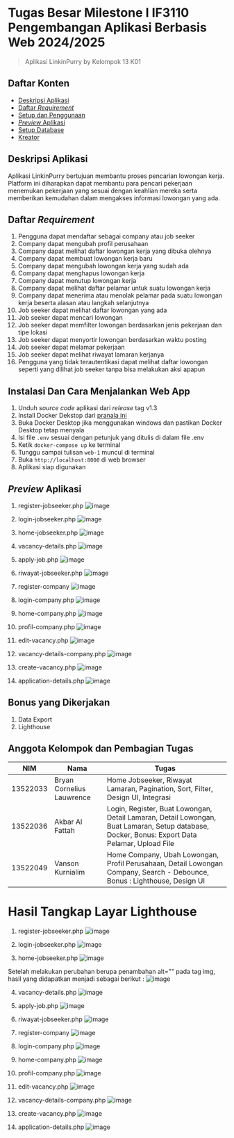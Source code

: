 # Tugas Besar Milestone I IF3110 Pengembangan Aplikasi Berbasis Web 2024/2025
> Aplikasi LinkinPurry by Kelompok 13 K01

## Daftar Konten
* [Deskripsi Aplikasi](#deskripsi-aplikasi)
* [Daftar _Requirement_](#daftar-requirement)
* [Setup dan Penggunaan](#instalasi-dan-cara-menjalankan-web-app)
* [_Preview_ Aplikasi](#preview-aplikasi)
* [Setup Database](#setup-database)
* [Kreator](#anggota-kelompok-dan-pembagian-tugas)

## Deskripsi Aplikasi
Aplikasi LinkinPurry bertujuan membantu proses pencarian lowongan kerja. Platform ini diharapkan dapat membantu para pencari pekerjaan menemukan pekerjaan yang sesuai dengan keahlian mereka serta memberikan kemudahan dalam mengakses informasi lowongan yang ada.

## Daftar _Requirement_
1. Pengguna dapat mendaftar sebagai company atau job seeker
2. Company dapat mengubah profil perusahaan
3. Company dapat melihat daftar lowongan kerja yang dibuka olehnya
4. Company dapat membuat lowongan kerja baru
5. Company dapat mengubah lowongan kerja yang sudah ada
6. Company dapat menghapus lowongan kerja
7. Company dapat menutup lowongan kerja
8. Company dapat melihat daftar pelamar untuk suatu lowongan kerja
9. Company dapat menerima atau menolak pelamar pada suatu lowongan kerja beserta alasan atau langkah selanjutnya
10. Job seeker dapat melihat daftar lowongan yang ada
11. Job seeker dapat mencari lowongan
12. Job seeker dapat memfilter lowongan berdasarkan jenis pekerjaan dan tipe lokasi
13. Job seeker dapat menyortir lowongan berdasarkan waktu posting
14. Job seeker dapat melamar pekerjaan
15. Job seeker dapat melihat riwayat lamaran kerjanya
16. Pengguna yang tidak terautentikasi dapat melihat daftar lowongan seperti yang dilihat job seeker tanpa bisa melakukan aksi apapun

## Instalasi Dan Cara Menjalankan Web App
1. Unduh _source code_ aplikasi dari _release_ tag v1.3
2. Install Docker Dekstop dari [pranala ini](https://www.docker.com/products/docker-desktop/)
3. Buka Docker Desktop jika menggunakan windows dan pastikan Docker Desktop tetap menyala
4. Isi file ```.env``` sesuai dengan petunjuk yang ditulis di dalam file .env
5. Ketik ```docker-compose up``` ke terminal
6. Tunggu sampai tulisan ```web-1``` muncul di terminal
7. Buka ```http://localhost:8000``` di web browser
8. Aplikasi siap digunakan

## _Preview_ Aplikasi
1. register-jobseeker.php
![image](https://github.com/user-attachments/assets/2e10bd75-4cc4-4929-a214-e8af9827f087)

2. login-jobseeker.php
![image](https://github.com/user-attachments/assets/93a82a66-aea9-4f84-a626-0a373e49c6cf)

3. home-jobseeker.php
![image](https://github.com/user-attachments/assets/df48216a-5cf5-4123-bc4d-bee7590a4adf)

4. vacancy-details.php
![image](https://github.com/user-attachments/assets/ae2719b1-287f-43f0-b3ce-945cf3ee8799)

5. apply-job.php
![image](https://github.com/user-attachments/assets/94d01af6-69f9-41f8-bd30-224acdc97f15)

6. riwayat-jobseeker.php
![image](https://github.com/user-attachments/assets/89738f94-a8fa-46a5-a19b-e1dfd95100ef)

7. register-company
![image](https://github.com/user-attachments/assets/0e019e39-78b2-4a8e-9070-a4a9b007ceef)

8. login-company.php
![image](https://github.com/user-attachments/assets/30e4cc43-9d69-49f0-86fe-dcf854a91412)

9. home-company.php
![image](https://github.com/user-attachments/assets/0b88990c-f348-4017-9135-21f01c6f3a69)

10. profil-company.php
![image](https://github.com/user-attachments/assets/7cab2525-9671-4162-8103-598dbd5280ae)

11. edit-vacancy.php
![image](https://github.com/user-attachments/assets/01b5ac3a-20cc-4af6-89bc-64a39f87ff0b)

12. vacancy-details-company.php
![image](https://github.com/user-attachments/assets/380f7e3c-8ecc-4629-9517-4c23d07c9424)

13. create-vacancy.php
![image](https://github.com/user-attachments/assets/ced97bf8-7a0b-4f82-a1bd-9d11768a209f)

14. application-details.php
![image](https://github.com/user-attachments/assets/2859bc00-b36f-4f8a-a5a2-723814c4693b)

## Bonus yang Dikerjakan
1. Data Export
2. Lighthouse

## Anggota Kelompok dan Pembagian Tugas
| NIM | Nama | Tugas |
|-----|------| ------ |
| 13522033 | Bryan Cornelius Lauwrence | Home Jobseeker, Riwayat Lamaran, Pagination, Sort, Filter, Design UI, Integrasi |
| 13522036 | Akbar Al Fattah | Login, Register, Buat Lowongan, Detail Lamaran, Detail Lowongan, Buat Lamaran, Setup database, Docker, Bonus: Export Data Pelamar, Upload File |
| 13522049 | Vanson Kurnialim | Home Company, Ubah Lowongan, Profil Perusahaan, Detail Lowongan Company, Search - Debounce, Bonus : Lighthouse, Design UI | 


# Hasil Tangkap Layar Lighthouse
1. register-jobseeker.php
![image](https://github.com/user-attachments/assets/28867b1e-69cf-4ceb-9c55-d02b58e3e1bd)

2. login-jobseeker.php
![image](https://github.com/user-attachments/assets/bddf2811-00e2-4c5e-9517-314daf5f626b)

3. home-jobseeker.php
![image](https://github.com/user-attachments/assets/5683d1f4-d55b-4560-93c9-0f4fb5d720db)

Setelah melakukan perubahan berupa penambahan alt="" pada tag img, hasil yang didapatkan menjadi sebagai berikut : 
![image](https://github.com/user-attachments/assets/4469ed94-0f8e-44eb-8958-e4a758aaa3fd)

4. vacancy-details.php
![image](https://github.com/user-attachments/assets/72276ecf-ddc6-48dc-b548-03f2bfa0d368)

5. apply-job.php
![image](https://github.com/user-attachments/assets/a3f00100-5dfd-4d50-9cd4-051624085239)

6. riwayat-jobseeker.php
![image](https://github.com/user-attachments/assets/a8d92821-ad11-4367-afea-aea15662d68d)

7. register-company
![image](https://github.com/user-attachments/assets/997c9e5f-adcd-4296-82b6-827f3bb09e2a)

8. login-company.php
![image](https://github.com/user-attachments/assets/82087af2-41b7-48a9-be02-7fac9b13d34e)

9. home-company.php
![image](https://github.com/user-attachments/assets/bdd04216-de27-4dc0-9bbc-767f84b3a16a)

10. profil-company.php
![image](https://github.com/user-attachments/assets/ff0635d7-a0ed-44a2-ac53-0e6acae492b3)

11. edit-vacancy.php
![image](https://github.com/user-attachments/assets/7b9563c6-556b-48f3-b484-b5f1a15a8773)

12. vacancy-details-company.php
![image](https://github.com/user-attachments/assets/e2442966-5ee2-42ba-a954-6caf98888a08)

13. create-vacancy.php
![image](https://github.com/user-attachments/assets/d15b775e-ab52-41e9-ab1d-6921b22f0d21)

14. application-details.php
![image](https://github.com/user-attachments/assets/40b1a202-f000-4af0-a9ec-c79d97641ce3)
